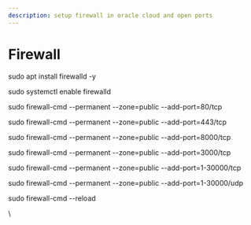 ```yaml
---
description: setup firewall in oracle cloud and open ports
---
```


# Firewall

sudo apt install firewalld -y

sudo systemctl enable firewalld

sudo firewall-cmd --permanent --zone=public --add-port=80/tcp

sudo firewall-cmd --permanent --zone=public --add-port=443/tcp

sudo firewall-cmd --permanent --zone=public --add-port=8000/tcp

sudo firewall-cmd --permanent --zone=public --add-port=3000/tcp

sudo firewall-cmd --permanent --zone=public --add-port=1-30000/tcp

sudo firewall-cmd --permanent --zone=public --add-port=1-30000/udp

sudo firewall-cmd --reload

\
